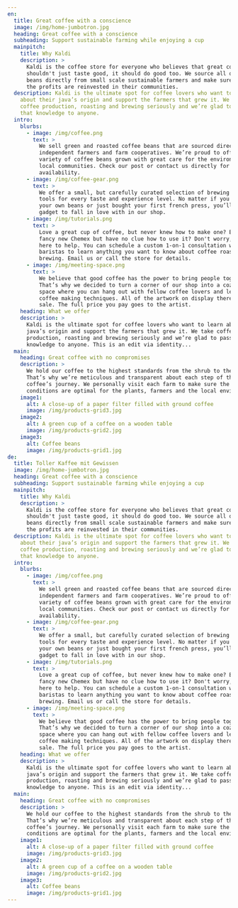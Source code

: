 ```yaml
---
en:
  title: Great coffee with a conscience
  image: /img/home-jumbotron.jpg
  heading: Great coffee with a conscience
  subheading: Support sustainable farming while enjoying a cup
  mainpitch:
    title: Why Kaldi
    description: >
      Kaldi is the coffee store for everyone who believes that great coffee
      shouldn't just taste good, it should do good too. We source all of our
      beans directly from small scale sustainable farmers and make sure part of
      the profits are reinvested in their communities.
  description: Kaldi is the ultimate spot for coffee lovers who want to learn
    about their java’s origin and support the farmers that grew it. We take
    coffee production, roasting and brewing seriously and we’re glad to pass
    that knowledge to anyone.
  intro:
    blurbs:
      - image: /img/coffee.png
        text: >
          We sell green and roasted coffee beans that are sourced directly from
          independent farmers and farm cooperatives. We’re proud to offer a
          variety of coffee beans grown with great care for the environment and
          local communities. Check our post or contact us directly for current
          availability.
      - image: /img/coffee-gear.png
        text: >
          We offer a small, but carefully curated selection of brewing gear and
          tools for every taste and experience level. No matter if you roast
          your own beans or just bought your first french press, you’ll find a
          gadget to fall in love with in our shop.
      - image: /img/tutorials.png
        text: >
          Love a great cup of coffee, but never knew how to make one? Bought a
          fancy new Chemex but have no clue how to use it? Don't worry, we’re
          here to help. You can schedule a custom 1-on-1 consultation with our
          baristas to learn anything you want to know about coffee roasting and
          brewing. Email us or call the store for details.
      - image: /img/meeting-space.png
        text: >
          We believe that good coffee has the power to bring people together.
          That’s why we decided to turn a corner of our shop into a cozy meeting
          space where you can hang out with fellow coffee lovers and learn about
          coffee making techniques. All of the artwork on display there is for
          sale. The full price you pay goes to the artist.
    heading: What we offer
    description: >
      Kaldi is the ultimate spot for coffee lovers who want to learn about their
      java’s origin and support the farmers that grew it. We take coffee
      production, roasting and brewing seriously and we’re glad to pass that
      knowledge to anyone. This is an edit via identity...
  main:
    heading: Great coffee with no compromises
    description: >
      We hold our coffee to the highest standards from the shrub to the cup.
      That’s why we’re meticulous and transparent about each step of the
      coffee’s journey. We personally visit each farm to make sure the
      conditions are optimal for the plants, farmers and the local environment.
    image1:
      alt: A close-up of a paper filter filled with ground coffee
      image: /img/products-grid3.jpg
    image2:
      alt: A green cup of a coffee on a wooden table
      image: /img/products-grid2.jpg
    image3:
      alt: Coffee beans
      image: /img/products-grid1.jpg
de:
  title: Toller Kaffee mit Gewissen
  image: /img/home-jumbotron.jpg
  heading: Great coffee with a conscience
  subheading: Support sustainable farming while enjoying a cup
  mainpitch:
    title: Why Kaldi
    description: >
      Kaldi is the coffee store for everyone who believes that great coffee
      shouldn't just taste good, it should do good too. We source all of our
      beans directly from small scale sustainable farmers and make sure part of
      the profits are reinvested in their communities.
  description: Kaldi is the ultimate spot for coffee lovers who want to learn
    about their java’s origin and support the farmers that grew it. We take
    coffee production, roasting and brewing seriously and we’re glad to pass
    that knowledge to anyone.
  intro:
    blurbs:
      - image: /img/coffee.png
        text: >
          We sell green and roasted coffee beans that are sourced directly from
          independent farmers and farm cooperatives. We’re proud to offer a
          variety of coffee beans grown with great care for the environment and
          local communities. Check our post or contact us directly for current
          availability.
      - image: /img/coffee-gear.png
        text: >
          We offer a small, but carefully curated selection of brewing gear and
          tools for every taste and experience level. No matter if you roast
          your own beans or just bought your first french press, you’ll find a
          gadget to fall in love with in our shop.
      - image: /img/tutorials.png
        text: >
          Love a great cup of coffee, but never knew how to make one? Bought a
          fancy new Chemex but have no clue how to use it? Don't worry, we’re
          here to help. You can schedule a custom 1-on-1 consultation with our
          baristas to learn anything you want to know about coffee roasting and
          brewing. Email us or call the store for details.
      - image: /img/meeting-space.png
        text: >
          We believe that good coffee has the power to bring people together.
          That’s why we decided to turn a corner of our shop into a cozy meeting
          space where you can hang out with fellow coffee lovers and learn about
          coffee making techniques. All of the artwork on display there is for
          sale. The full price you pay goes to the artist.
    heading: What we offer
    description: >
      Kaldi is the ultimate spot for coffee lovers who want to learn about their
      java’s origin and support the farmers that grew it. We take coffee
      production, roasting and brewing seriously and we’re glad to pass that
      knowledge to anyone. This is an edit via identity...
  main:
    heading: Great coffee with no compromises
    description: >
      We hold our coffee to the highest standards from the shrub to the cup.
      That’s why we’re meticulous and transparent about each step of the
      coffee’s journey. We personally visit each farm to make sure the
      conditions are optimal for the plants, farmers and the local environment.
    image1:
      alt: A close-up of a paper filter filled with ground coffee
      image: /img/products-grid3.jpg
    image2:
      alt: A green cup of a coffee on a wooden table
      image: /img/products-grid2.jpg
    image3:
      alt: Coffee beans
      image: /img/products-grid1.jpg
---
```

